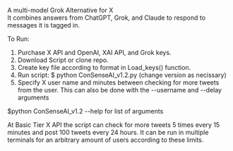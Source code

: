 A multi-model Grok Alternative for X  
It combines answers from ChatGPT, Grok, and Claude to respond to messages it is tagged in. 

To Run:
1. Purchase X API and OpenAI, XAI API, and Grok keys.
2. Download Script or clone repo.
3. Create key file according to format in Load_keys() function.
4. Run script: $ python ConSenseAI_v1.2.py (change version as necissary)
5. Specify X user name and minutes between checking for more tweets from the user. This can also be done with the --username and --delay arguments

$python ConSenseAI_v1.2 --help for list of arguments

At Basic Tier X API the script can check for more tweets 5 times every 15 minutes and post 100 tweets every 24 hours. 
It can be run in multiple terminals for an arbitrary amount of users according to these limits.
